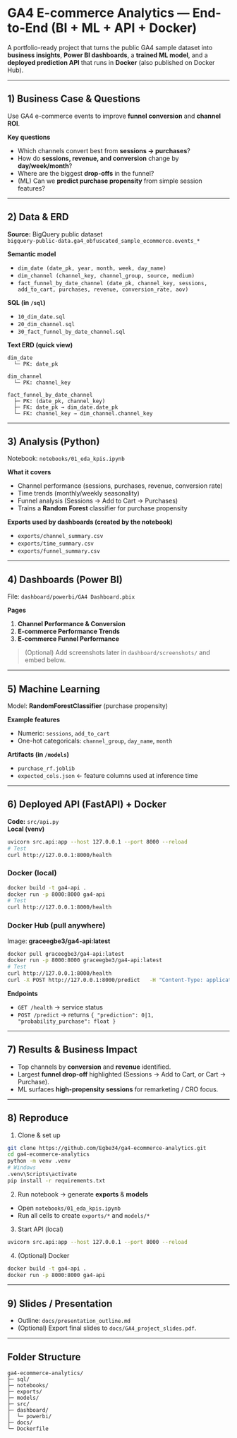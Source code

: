 # GA4 E-commerce Analytics — End-to-End (BI + ML + API + Docker)

A portfolio-ready project that turns the public GA4 sample dataset into **business insights**, **Power BI dashboards**, a **trained ML model**, and a **deployed prediction API** that runs in **Docker** (also published on Docker Hub).

---

## 1) Business Case & Questions

Use GA4 e-commerce events to improve **funnel conversion** and **channel ROI**.

**Key questions**
- Which channels convert best from **sessions → purchases**?
- How do **sessions, revenue, and conversion** change by **day/week/month**?
- Where are the biggest **drop-offs** in the funnel?
- (ML) Can we **predict purchase propensity** from simple session features?

---

## 2) Data & ERD

**Source:** BigQuery public dataset  
`bigquery-public-data.ga4_obfuscated_sample_ecommerce.events_*`

**Semantic model**
- `dim_date (date_pk, year, month, week, day_name)`
- `dim_channel (channel_key, channel_group, source, medium)`
- `fact_funnel_by_date_channel (date_pk, channel_key, sessions, add_to_cart, purchases, revenue, conversion_rate, aov)`

**SQL (in `/sql`)**
- `10_dim_date.sql`
- `20_dim_channel.sql`
- `30_fact_funnel_by_date_channel.sql`

**Text ERD (quick view)**
```
dim_date
  └─ PK: date_pk

dim_channel
  └─ PK: channel_key

fact_funnel_by_date_channel
  ├─ PK: (date_pk, channel_key)
  ├─ FK: date_pk → dim_date.date_pk
  └─ FK: channel_key → dim_channel.channel_key
```

---

## 3) Analysis (Python)

Notebook: `notebooks/01_eda_kpis.ipynb`

**What it covers**
- Channel performance (sessions, purchases, revenue, conversion rate)
- Time trends (monthly/weekly seasonality)
- Funnel analysis (Sessions → Add to Cart → Purchases)
- Trains a **Random Forest** classifier for purchase propensity

**Exports used by dashboards (created by the notebook)**
- `exports/channel_summary.csv`
- `exports/time_summary.csv`
- `exports/funnel_summary.csv`

---

## 4) Dashboards (Power BI)

File: `dashboard/powerbi/GA4 Dashboard.pbix`

**Pages**
1. **Channel Performance & Conversion**
2. **E-commerce Performance Trends**
3. **E-commerce Funnel Performance**

> (Optional) Add screenshots later in `dashboard/screenshots/` and embed below.

---

## 5) Machine Learning

Model: **RandomForestClassifier** (purchase propensity)

**Example features**
- Numeric: `sessions`, `add_to_cart`
- One-hot categoricals: `channel_group`, `day_name`, `month`

**Artifacts (in `/models`)**
- `purchase_rf.joblib`
- `expected_cols.json`  ← feature columns used at inference time

---

## 6) Deployed API (FastAPI) + Docker

**Code:** `src/api.py`  
**Local (venv)**
```bash
uvicorn src.api:app --host 127.0.0.1 --port 8000 --reload
# Test
curl http://127.0.0.1:8000/health
```

### Docker (local)
```bash
docker build -t ga4-api .
docker run -p 8000:8000 ga4-api
# Test
curl http://127.0.0.1:8000/health
```

### Docker Hub (pull anywhere)
Image: **graceegbe3/ga4-api:latest**
```bash
docker pull graceegbe3/ga4-api:latest
docker run -p 8000:8000 graceegbe3/ga4-api:latest
# Test
curl http://127.0.0.1:8000/health
curl -X POST http://127.0.0.1:8000/predict   -H "Content-Type: application/json"   -d '{"sessions":3,"add_to_cart":1,"channel_group":"Referral","day_name":"Saturday","month":12}'
```

**Endpoints**
- `GET /health` → service status  
- `POST /predict` → returns `{ "prediction": 0|1, "probability_purchase": float }`

---

## 7) Results & Business Impact

- Top channels by **conversion** and **revenue** identified.
- Largest **funnel drop-off** highlighted (Sessions → Add to Cart, or Cart → Purchase).
- ML surfaces **high-propensity sessions** for remarketing / CRO focus.

---

## 8) Reproduce

1) Clone & set up
```bash
git clone https://github.com/Egbe34/ga4-ecommerce-analytics.git
cd ga4-ecommerce-analytics
python -m venv .venv
# Windows
.venv\Scripts\activate
pip install -r requirements.txt
```

2) Run notebook → generate **exports** & **models**
- Open `notebooks/01_eda_kpis.ipynb`
- Run all cells to create `exports/*` and `models/*`

3) Start API (local)
```bash
uvicorn src.api:app --host 127.0.0.1 --port 8000 --reload
```

4) (Optional) Docker
```bash
docker build -t ga4-api .
docker run -p 8000:8000 ga4-api
```

---

## 9) Slides / Presentation

- Outline: `docs/presentation_outline.md`  
- (Optional) Export final slides to `docs/GA4_project_slides.pdf`.

---

## Folder Structure

```
ga4-ecommerce-analytics/
├─ sql/
├─ notebooks/
├─ exports/
├─ models/
├─ src/
├─ dashboard/
│  └─ powerbi/
├─ docs/
└─ Dockerfile
```

